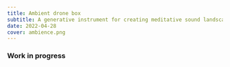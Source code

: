 ```yaml
---
title: Ambient drone box
subtitle: A generative instrument for creating meditative sound landscapes
date: 2022-04-28
cover: ambience.png
---
```


<script setup>
import AmbientDrone from './ambience.vue'
</script>

<client-only>
<ambient-drone />
</client-only>

### Work in progress